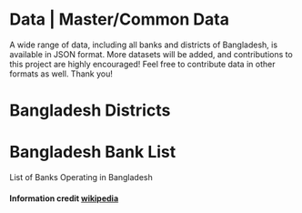 # Data | Master/Common Data
A wide range of data, including all banks and districts of Bangladesh, is available in JSON format. More datasets will be added, and contributions to this project are highly encouraged! Feel free to contribute data in other formats as well. Thank you!

# Bangladesh Districts
# Bangladesh Bank List

List of Banks Operating in Bangladesh

#### Information credit [wikipedia](https://en.wikipedia.org/wiki/List_of_banks_in_Bangladesh)
